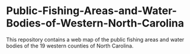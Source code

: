 # Public-Fishing-Areas-and-Water-Bodies-of-Western-North-Carolina
This repository contains a web map of the public fishing areas and water bodies of the 19 western counties of North Carolina.
